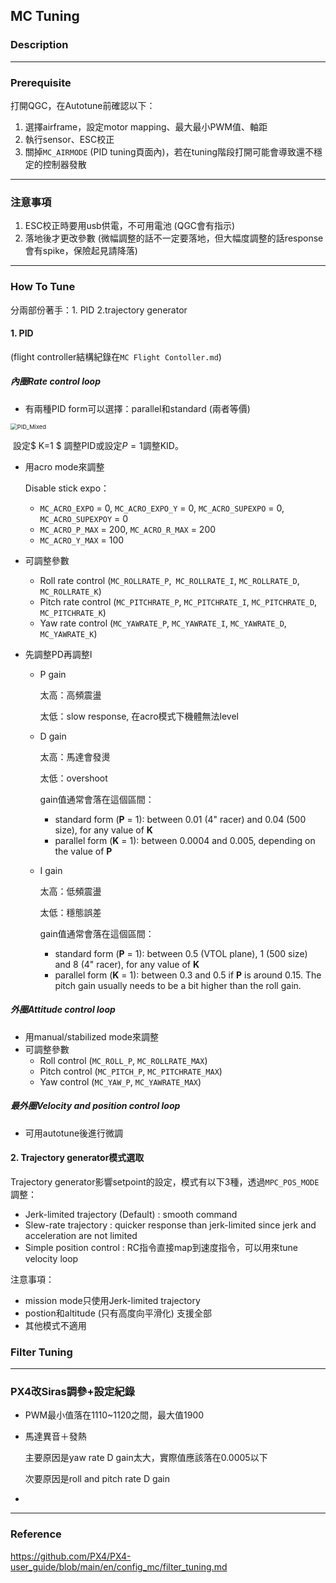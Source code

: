 ## MC Tuning

### Description

---

### Prerequisite

打開QGC，在Autotune前確認以下：

1. 選擇airframe，設定motor mapping、最大最小PWM值、軸距
2. 執行sensor、ESC校正
3. 關掉`MC_AIRMODE` (PID tuning頁面內)，若在tuning階段打開可能會導致還不穩定的控制器發散

---

### 注意事項

1. ESC校正時要用usb供電，不可用電池 (QGC會有指示)
1. 落地後才更改參數 (微幅調整的話不一定要落地，但大幅度調整的話response會有spike，保險起見請降落)

---

### How To Tune 

分兩部份著手：1. PID  2.trajectory generator

#### 1. PID  

(flight controller結構紀錄在`MC Flight Contoller.md`)

##### 內圈Rate control loop

- 有兩種PID form可以選擇：parallel和standard (兩者等價)

<img src="https://docs.px4.io/v1.11/images/mc_pid_tuning/PID_algorithm_Mixed.png" alt="PID_Mixed" style="zoom:67%;" />

​	設定$ K=1 $ 調整PID或設定$P=1$調整KID。

- 用acro mode來調整

  Disable stick expo：

  - `MC_ACRO_EXPO` = 0, `MC_ACRO_EXPO_Y` = 0, `MC_ACRO_SUPEXPO` = 0, `MC_ACRO_SUPEXPOY` = 0
  - `MC_ACRO_P_MAX` = 200, `MC_ACRO_R_MAX` = 200
  - `MC_ACRO_Y_MAX` = 100

- 可調整參數

  - Roll rate control (`MC_ROLLRATE_P`,` MC_ROLLRATE_I`, `MC_ROLLRATE_D`, `MC_ROLLRATE_K`)
  - Pitch rate control (`MC_PITCHRATE_P`, `MC_PITCHRATE_I`, `MC_PITCHRATE_D`, `MC_PITCHRATE_K`)
  - Yaw rate control (`MC_YAWRATE_P`, `MC_YAWRATE_I`, `MC_YAWRATE_D`, `MC_YAWRATE_K`)

- 先調整PD再調整I

  - P gain

    太高：高頻震盪

    太低：slow response, 在acro模式下機體無法level

  - D gain

    太高：馬達會發燙

    太低：overshoot

    gain值通常會落在這個區間：

    - standard form (**P** = 1): between 0.01 (4" racer) and 0.04 (500 size), for any value of **K**
    - parallel form (**K** = 1): between 0.0004 and 0.005, depending on the value of **P**

  - I gain

    太高：低頻震盪

    太低：穩態誤差

    gain值通常會落在這個區間：

    - standard form (**P** = 1): between 0.5 (VTOL plane), 1 (500 size) and 8 (4" racer), for any value of **K**
    - parallel form (**K** = 1): between 0.3 and 0.5 if **P** is around 0.15. The pitch gain usually needs to be a bit higher than the roll gain.

##### 外圈Attitude control loop

- 用manual/stabilized mode來調整
- 可調整參數
  - Roll control (`MC_ROLL_P`, `MC_ROLLRATE_MAX`)
  - Pitch control (`MC_PITCH_P`, `MC_PITCHRATE_MAX`)
  - Yaw control (`MC_YAW_P`, `MC_YAWRATE_MAX`)

##### 最外圈Velocity and position control loop

- 可用autotune後進行微調

#### 2. Trajectory generator模式選取

Trajectory generator影響setpoint的設定，模式有以下3種，透過`MPC_POS_MODE`調整：

- Jerk-limited trajectory (Default) : smooth command
- Slew-rate trajectory : quicker response than jerk-limited since jerk and acceleration are not limited
- Simple position control : RC指令直接map到速度指令，可以用來tune velocity loop

注意事項：

- mission mode只使用Jerk-limited trajectory
- postion和altitude (只有高度向平滑化) 支援全部
- 其他模式不適用

### Filter Tuning



---

### PX4改Siras調參+設定紀錄

- PWM最小值落在1110~1120之間，最大值1900

- 馬達異音＋發熱

  主要原因是yaw rate D gain太大，實際值應該落在0.0005以下

  次要原因是roll and pitch rate D gain

- 

---

### Reference

https://github.com/PX4/PX4-user_guide/blob/main/en/config_mc/filter_tuning.md
